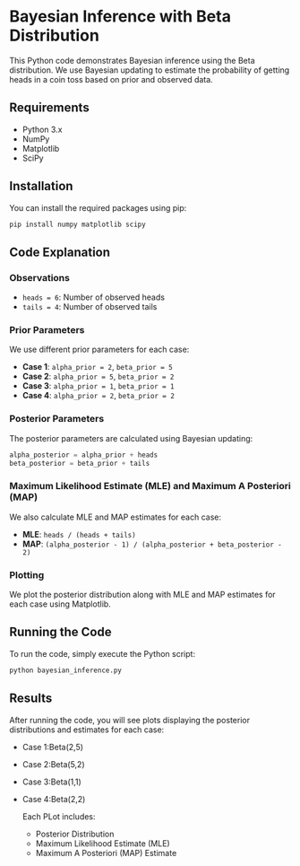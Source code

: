 # Bayesian Inference with Beta Distribution

This Python code demonstrates Bayesian inference using the Beta distribution. We use Bayesian updating to estimate the probability of getting heads in a coin toss based on prior and observed data.

## Requirements

- Python 3.x
- NumPy
- Matplotlib
- SciPy

## Installation

You can install the required packages using pip:

```bash
pip install numpy matplotlib scipy
```
## Code Explanation

### Observations

- `heads = 6`: Number of observed heads
- `tails = 4`: Number of observed tails

### Prior Parameters

We use different prior parameters for each case:

- **Case 1**: `alpha_prior = 2`, `beta_prior = 5`
- **Case 2**: `alpha_prior = 5`, `beta_prior = 2`
- **Case 3**: `alpha_prior = 1`, `beta_prior = 1`
- **Case 4**: `alpha_prior = 2`, `beta_prior = 2`

### Posterior Parameters

The posterior parameters are calculated using Bayesian updating:

```python
alpha_posterior = alpha_prior + heads
beta_posterior = beta_prior + tails
```
### Maximum Likelihood Estimate (MLE) and Maximum A Posteriori (MAP)

We also calculate MLE and MAP estimates for each case:

- **MLE**: `heads / (heads + tails)`
- **MAP**: `(alpha_posterior - 1) / (alpha_posterior + beta_posterior - 2)`

### Plotting

We plot the posterior distribution along with MLE and MAP estimates for each case using Matplotlib.

## Running the Code

To run the code, simply execute the Python script:

```bash
python bayesian_inference.py
```
## Results 
After running the code, you will see plots displaying the posterior distributions and estimates for each case:
* Case 1:Beta(2,5)
* Case 2:Beta(5,2)
* Case 3:Beta(1,1)
* Case 4:Beta(2,2)
  
  Each PLot includes:
  * Posterior Distribution
  * Maximum Likelihood Estimate (MLE)
  * Maximum A Posteriori (MAP) Estimate

